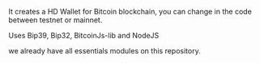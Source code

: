 It creates a HD Wallet for Bitcoin blockchain, you can change in the code between testnet or mainnet.

Uses Bip39, Bip32, BitcoinJs-lib and NodeJS

we already have all essentials modules on this repository.
